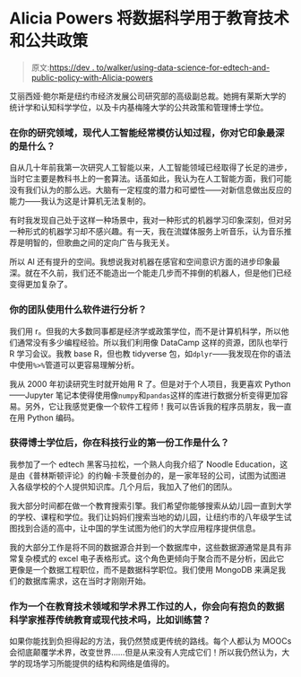 # Alicia Powers 将数据科学用于教育技术和公共政策

> 原文:[https://dev . to/walker/using-data-science-for-edtech-and-public-policy-with-Alicia-powers](https://dev.to/walker/using-data-science-for-edtech-and-public-policy-with-alicia-powers)

艾丽西娅·鲍尔斯是纽约市经济发展公司研究部的高级副总裁。她拥有莱斯大学的统计学和认知科学学位，以及卡内基梅隆大学的公共政策和管理博士学位。

### [](#what-impresses-you-most-about-modern-artificial-intelligence-which-is-often-modeled-after-cognitive-processes-your-field-of-study)**在你的研究领域，现代人工智能经常模仿认知过程，你对它印象最深的是什么？**

自从几十年前我第一次研究人工智能以来，人工智能领域已经取得了长足的进步，当时它主要是教科书上的一套算法。话虽如此，我认为在人工智能方面，我们可能没有我们认为的那么远。大脑有一定程度的潜力和可塑性——对新信息做出反应的能力——我认为这是计算机无法复制的。

有时我发现自己处于这样一种场景中，我对一种形式的机器学习印象深刻，但对另一种形式的机器学习却不感兴趣。有一天，我在流媒体服务上听音乐，认为音乐推荐是明智的，但歌曲之间的定向广告与我无关。

所以 AI 还有提升的空间。我想说我对机器在感官和空间意识方面的进步印象最深。就在不久前，我们还不能造出一个能走几步而不摔倒的机器人，但是他们已经变得更加复杂了。

### [](#what-software-does-your-team-use-for-its-analysis)**你的团队使用什么软件进行分析？**

我们用 r。但我的大多数同事都是经济学或政策学位，而不是计算机科学，所以他们通常没有多少编程经验。所以我们利用像 DataCamp 这样的资源，团队也举行 R 学习会议。我教 base R，但也教 tidyverse 包，如`dplyr`——我发现在你的语法中使用`%>%`管道可以更容易理解分析。

我从 2000 年初读研究生时就开始用 R 了。但是对于个人项目，我更喜欢 Python——Jupyter 笔记本使得使用像`numpy`和`pandas`这样的库进行数据分析变得更加容易。另外，它让我感觉更像一个软件工程师！我可以告诉我的程序员朋友，我一直在用 Python 编码。

### [](#after-getting-your-doctorate-what-was-your-first-role-in-tech)**获得博士学位后，你在科技行业的第一份工作是什么？**

我参加了一个 edtech 黑客马拉松，一个熟人向我介绍了 Noodle Education，这是由《普林斯顿评论》的约翰·卡茨曼创办的，是一家年轻的公司，试图为试图进入各级学校的个人提供知识库。几个月后，我加入了他们的团队。

我大部分时间都在做一个教育搜索引擎。我们希望你能够搜索从幼儿园一直到大学的学校、课程和学位。我们让妈妈们搜索当地的幼儿园，让纽约市的八年级学生试图找到合适的高中，让中国的学生试图为他们的大学应用程序提供信息。

我的大部分工作是将不同的数据源合并到一个数据库中，这些数据源通常是具有非常复杂模式的 excel 电子表格形式。这个角色更倾向于聚合而不是分析，因此它更像是一个数据工程职位，而不是数据科学职位。我们使用 MongoDB 来满足我们的数据库需求，这在当时才刚刚开始。

### [](#as-someone-whos-experienced-in-edtech-and-worked-in-academia-would-you-recommend-traditional-education-or-modern-techniques-like-bootcamps-to-aspiring-data-scientists)**作为一个在教育技术领域和学术界工作过的人，你会向有抱负的数据科学家推荐传统教育或现代技术吗，比如训练营？**

如果你能找到负担得起的方法，我仍然赞成更传统的路线。每个人都认为 MOOCs 会彻底颠覆学术界，改变世界……但是从来没有人完成它们！所以我仍然认为，大学的现场学习所能提供的结构和网络是值得的。